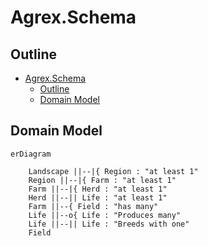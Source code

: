 # Agrex.Schema

## Outline

- [Agrex.Schema](#agrexschema)
  - [Outline](#outline)
  - [Domain Model](#domain-model)


## Domain Model

```mermaid
erDiagram

    Landscape ||--|{ Region : "at least 1"
    Region ||--|{ Farm : "at least 1"
    Farm ||--|{ Herd : "at least 1"
    Herd ||--|| Life : "at least 1"
    Farm ||--{ Field : "has many"
    Life ||--o{ Life : "Produces many"
    Life ||--|| Life : "Breeds with one"
    Field 



```